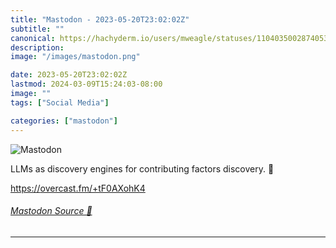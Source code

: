 ```yaml
---
title: "Mastodon - 2023-05-20T23:02:02Z"
subtitle: ""
canonical: https://hachyderm.io/users/mweagle/statuses/110403500287405332
description:
image: "/images/mastodon.png"

date: 2023-05-20T23:02:02Z
lastmod: 2024-03-09T15:24:03-08:00
image: ""
tags: ["Social Media"]

categories: ["mastodon"]
---
```

![Mastodon](/images/mastodon.png)

<p>LLMs as discovery engines for contributing factors discovery. 🤔</p><p><a href="https://overcast.fm/+tF0AXohK4" target="_blank" rel="nofollow noopener noreferrer" translate="no"><span class="invisible">https://</span><span class="">overcast.fm/+tF0AXohK4</span><span class="invisible"></span></a></p>


###### [Mastodon Source 🐘](https://hachyderm.io/@mweagle/110403500287405332)

___
